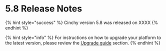 # 5.8 Release Notes

{% hint style="success" %}
Cinchy version 5.8 was released on XXXX
{% endhint %}

{% hint style="info" %}
For instructions on how to upgrade your platform to the latest version, please review the [Upgrade guide](../../deployment-guide/upgrade-guides/) section.
{% endhint %}

